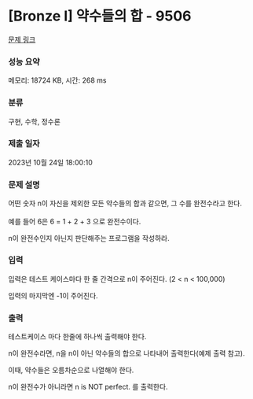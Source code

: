 # [Bronze I] 약수들의 합 - 9506 

[문제 링크](https://www.acmicpc.net/problem/9506) 

### 성능 요약

메모리: 18724 KB, 시간: 268 ms

### 분류

구현, 수학, 정수론

### 제출 일자

2023년 10월 24일 18:00:10

### 문제 설명

<p>어떤 숫자 n이 자신을 제외한 모든 약수들의 합과 같으면, <span style="line-height:1.6em">그 수를 완전수라고 한다. </span></p>

<p>예를 들어 6은 6 = 1 + 2 + 3 으로 완전수이다.</p>

<p>n이 완전수인지 아닌지 판단해주는 프로그램을 작성하라.</p>

### 입력 

 <p>입력은 테스트 케이스마다 한 줄 간격으로 n이 주어진다. (2 < n < 100,000)</p>

<p>입력의 마지막엔 -1이 주어진다.</p>

### 출력 

 <p>테스트케이스 마다 한줄에 하나씩 출력해야 한다.</p>

<p>n이 완전수라면, n을 n이 아닌 약수들의 합으로 나타내어 출력한다(예제 출력 참고).</p>

<p>이때, 약수들은 오름차순으로 나열해야 한다.</p>

<p>n이 완전수가 아니라면 n is NOT perfect. 를 출력한다.</p>

